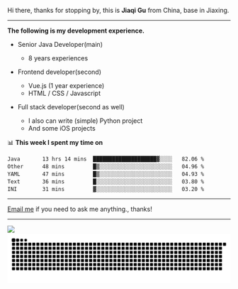Hi there, thanks for stopping by, this is **Jiaqi Gu** from China, base in Jiaxing.

---

**The following is my development experience.**

- Senior Java Developer(main)
  - 8 years experiences

- Frontend developer(second)
  - Vue.js (1 year experience)
  - HTML / CSS / Javascript
  
- Full stack developer(second as well)
  - I also can write (simple) Python project
  - And some iOS projects

📊 **This week I spent my time on**
<!--START_SECTION:waka-->

```txt
Java       13 hrs 14 mins  ████████████████████▓░░░░   82.06 %
Other      48 mins         █▒░░░░░░░░░░░░░░░░░░░░░░░   04.96 %
YAML       47 mins         █▒░░░░░░░░░░░░░░░░░░░░░░░   04.93 %
Text       36 mins         █░░░░░░░░░░░░░░░░░░░░░░░░   03.80 %
INI        31 mins         ▓░░░░░░░░░░░░░░░░░░░░░░░░   03.20 %
```

<!--END_SECTION:waka-->

---

[Email me](mailto:htk2klwgr@mozmail.com?subject=Hiring_from_GitHub) if you need to ask me anything., thanks!

---

![]( https://visitor-badge.glitch.me/badge?page_id=githubgujiaqi)
![]( https://github.com/droid-Q/droid-Q/raw/output/github-contribution-grid-snake.svg#gh-dark-mode-only)
